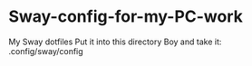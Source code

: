 # Sway-config-for-my-PC-work
My Sway dotfiles 
Put it into this directory Boy and take it:
.config/sway/config
